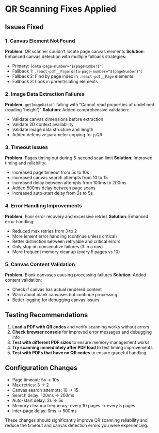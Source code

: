 # QR Scanning Fixes Applied

## Issues Fixed

### 1. Canvas Element Not Found
**Problem**: QR scanner couldn't locate page canvas elements
**Solution**: Enhanced canvas detection with multiple fallback strategies:
- Primary: `[data-page-number="${pageNumber}"]`
- Fallback 1: `.react-pdf__Page[data-page-number="${pageNumber}"]`
- Fallback 2: Find by page index in `.react-pdf__Page` elements
- Fallback 3: Look in parent/sibling elements

### 2. Image Data Extraction Failures
**Problem**: `getImageData()` failing with "Cannot read properties of undefined (reading 'height')"
**Solution**: Added comprehensive validation:
- Validate canvas dimensions before extraction
- Validate 2D context availability
- Validate image data structure and length
- Added defensive parameter copying for jsQR

### 3. Timeout Issues
**Problem**: Pages timing out during 5-second scan limit
**Solution**: Improved timing and reliability:
- Increased page timeout from 5s to 10s
- Increased canvas search attempts from 10 to 15
- Increased delay between attempts from 100ms to 200ms
- Added 500ms delay between page scans
- Increased auto-start delay from 2s to 5s

### 4. Error Handling Improvements
**Problem**: Poor error recovery and excessive retries
**Solution**: Enhanced error handling:
- Reduced max retries from 3 to 2
- More lenient error handling (continue unless critical)
- Better distinction between retryable and critical errors
- Only stop on consecutive failures (3 in a row)
- More frequent memory cleanup (every 5 pages vs 10)

### 5. Canvas Content Validation
**Problem**: Blank canvases causing processing failures
**Solution**: Added content validation:
- Check if canvas has actual rendered content
- Warn about blank canvases but continue processing
- Better logging for debugging canvas issues

## Testing Recommendations

1. **Load a PDF with QR codes** and verify scanning works without errors
2. **Check browser console** for improved error messages and debugging info
3. **Test with different PDF sizes** to ensure memory management works
4. **Try scanning immediately after PDF load** to test timing improvements
5. **Test with PDFs that have no QR codes** to ensure graceful handling

## Configuration Changes

- Page timeout: 5s → 10s
- Max retries: 3 → 2
- Canvas search attempts: 10 → 15
- Search delay: 100ms → 200ms
- Auto-start delay: 2s → 5s
- Memory cleanup frequency: every 10 pages → every 5 pages
- Inter-page delay: 0ms → 500ms

These changes should significantly improve QR scanning reliability and reduce the timeout and canvas detection errors you were experiencing.